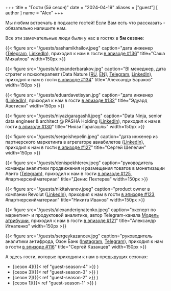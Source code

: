 +++
title = "Гости (5й сезон)"
date = "2024-04-19"
aliases = ["guest"]
[ author ]
  name = "Alex"
+++

Мы любим встречать в подкасте гостей! Если Вам есть что рассказать - обязательно напишите нам.

Все эти замечательные люди были у нас в гостях в **5м сезоне**:

{{< figure src="/guests/sashamikhailov.jpeg" caption="дата инженер ([Telegram](https://t.me/data_days), [LinkedIn](https://www.linkedin.com/in/sasha-mikhailov-/)), приходил к нам в гости [в эпизоде #136]()" title="Саша Михайлов" width=150px >}}

{{< figure src="/guests/alexanderbarakov.jpg" caption="BI менеджер, дата стратег и психотерапевт (Data Nature [[RU](https://datanature.ru), [EN](https://data-nature.com)], [Telegram](https://t.me/datanature), [LinkedIn](https://www.linkedin.com/in/alexanderbarakov/)), приходил к нам в гости [в эпизоде #134](https://youtu.be/ZVKGNl-qn3s)" title="Александр Бараков" width=150px >}}

{{< figure src="/guests/eduardavetisyan.jpg" caption="дата инженер ([LinkedIn](https://www.linkedin.com/in/eavetisyan/)), приходил к нам в гости [в эпизоде #132](https://youtu.be/W0olhey_R9A)" title="Эдуард Аветисян" width=150px >}}

{{< figure src="/guests/niyazigaragashli.jpeg" caption="Data Ninja, senior data engineer & architect @ PASHA Holding ([LinkedIn](https://www.linkedin.com/in/ngaragashli/)), приходил к нам в гости [в эпизоде #130](https://youtu.be/dyZtn5XJ8xQ)" title="Ниязи Гарагашлы" width=150px >}}

{{< figure src="/guests/sergeishepelin.jpeg" caption="дата инженер из партнерского маркетинга в агрегаторе авиабилетов ([LinkedIn](https://www.linkedin.com/in/sergey-shepelin-14933a297)), приходил к нам в гости [в эпизоде #127](https://youtu.be/NqL5D6kuNqE)" title="Сергей Шепелин" width=150px >}}

{{< figure src="/guests/denispekhterev.jpeg" caption="руководитель команды аналитики продвижения и размещения товатов в монетизации Авито ([Telegram](http://t.me/mr_pekhterev)), приходил к нам в гости [в эпизоде #125](https://youtu.be/yKkeBCOneZE), #партнерскийматериал" title="Денис Пехтерев" width=150px >}}

{{< figure src="/guests/nikitaivanov.jpeg" caption="product owner в компании Revolut ([LinkedIn](https://www.linkedin.com/in/nikivanov93/)), приходил к нам в гости [в эпизоде #123](https://youtu.be/Qo1M-n0AOgQ), #партнерскийматериал" title="Никита Иванов" width=150px >}}

{{< figure src="/guests/alexanderignatenko.jpeg" caption="эксперт по маркетинг- и продуктовой аналитике, автор Telegram-канала [Модель атрибуции](https://t.me/marketing_analysis), приходил к нам в гости [в эпизоде #121](https://youtu.be/EI-cc0dYE08)" title="Александр Игнатенко" width=150px >}}

{{< figure src="/guests/sergeykazancev.jpg" caption="руководитель аналитики антифрода, Озон Банк (⁠⁠[Instagram](https://instagram.com/kazser)⁠, [⁠Telegram](https://t.me/kazancevs)), приходил к нам в гости [в эпизоде #116](https://youtu.be/6FTC8YNHqgw)" title="Сергей Казанцев" width=150px >}}

А здесь гости, которые приходили к нам в предыдущих сезонах:
 - [сезон 4]({{< ref "guest-season-4" >}} )
 - [сезон 3]({{< ref "guest-season-3" >}} )
 - [сезон 2]({{< ref "guest-season-2" >}} )
 - [сезон 1]({{< ref "guest-season-1" >}} )
